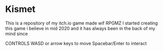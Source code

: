 # Kismet
This is a repository of my itch.io game made wif RPGMZ
I started creating this game i believe in mid 2020 and it has always been in the back of my mind since

CONTROLS
WASD or arrow keys to move
Spacebar/Enter to interact
